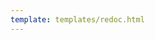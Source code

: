 ```yaml
---
template: templates/redoc.html
---
```


<redoc spec-url=../../../apis/restapis/password-recovery.yaml></redoc>
<script src="https://cdn.jsdelivr.net/npm/redoc@next/bundles/redoc.standalone.js"> </script>